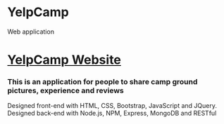 # YelpCamp
Web application
# [YelpCamp Website](https://hidden-river-30703.herokuapp.com/)
### This is an application for people to share camp ground pictures, experience and reviews
Designed front-end with HTML, CSS, Bootstrap, JavaScript and JQuery.<br>
Designed back-end with Node.js, NPM, Express, MongoDB and RESTful
